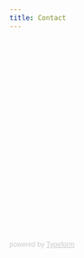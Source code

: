 ```yaml
---
title: Contact
---
```


<div class="typeform-widget" data-url="https://aet1.typeform.com/to/vQZfW3" data-transparency="100" data-hide-headers=true data-hide-footer=true style="width: 100%; height: 350px;" > </div> <script> (function() { var qs,js,q,s,d=document, gi=d.getElementById, ce=d.createElement, gt=d.getElementsByTagName, id="typef_orm", b="https://embed.typeform.com/"; if(!gi.call(d,id)) { js=ce.call(d,"script"); js.id=id; js.src=b+"embed.js"; q=gt.call(d,"script")[0]; q.parentNode.insertBefore(js,q) } })() </script> <div style="font-family: Sans-Serif;font-size: 12px;color: #999;opacity: 0.5; padding-top: 5px;" > powered by <a href="https://www.typeform.com/examples/forms/contact-form-template/?utm_campaign=vQZfW3&utm_source=typeform.com-9073741-Basic&utm_medium=typeform&utm_content=typeform-embedded-contactform&utm_term=EN" style="color: #999" target="_blank">Typeform</a> </div>
